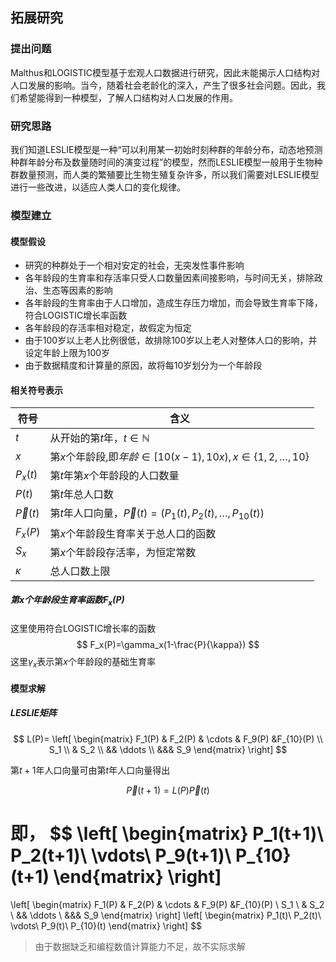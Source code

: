 ## 拓展研究

### 提出问题

Malthus和LOGISTIC模型基于宏观人口数据进行研究，因此未能揭示人口结构对人口发展的影响。当今，随着社会老龄化的深入，产生了很多社会问题。因此，我们希望能得到一种模型，了解人口结构对人口发展的作用。

### 研究思路

我们知道LESLIE模型是一种“可以利用某一初始时刻种群的年龄分布，动态地预测种群年龄分布及数量随时间的演变过程”的模型，然而LESLIE模型一般用于生物种群数量预测，而人类的繁殖要比生物生殖复杂许多，所以我们需要对LESLIE模型进行一些改进，以适应人类人口的变化规律。

### 模型建立

#### 模型假设

* 研究的种群处于一个相对安定的社会，无突发性事件影响
* 各年龄段的生育率和存活率只受人口数量因素间接影响，与时间无关，排除政治、生态等因素的影响
* 各年龄段的生育率由于人口增加，造成生存压力增加，而会导致生育率下降，符合LOGISTIC增长率函数
* 各年龄段的存活率相对稳定，故假定为恒定
* 由于100岁以上老人比例很低，故排除100岁以上老人对整体人口的影响，并设定年龄上限为100岁
* 由于数据精度和计算量的原因，故将每10岁划分为一个年龄段

#### 相关符号表示

| 符号         | 含义                                                         |
| ------------ | ------------------------------------------------------------ |
| $t$          | 从开始的第$t$年，$t\in \mathbb{N}$                           |
| $x$          | 第$x$个年龄段,即$年龄\in[10(x-1),10x),x\in\{1,2,\dots,10\}$  |
| $P_x(t)$     | 第$t$年第$x$个年龄段的人口数量                               |
| $P(t)$       | 第$t$年总人口数                                              |
| $\vec{P}(t)$ | 第$t$年人口向量，$\vec{P}(t)=(P_1(t),P_2(t),\dots,P_{10}(t))$ |
| $F_x(P)$     | 第$x$个年龄段生育率关于总人口的函数                          |
| $S_x$        | 第$x$个年龄段存活率，为恒定常数                              |
| $\kappa$     | 总人口数上限                                                 |

##### 第$x$个年龄段生育率函数$F_x(P)$

这里使用符合LOGISTIC增长率的函数
$$
F_x(P)=\gamma_x(1-\frac{P}{\kappa})
$$
这里$\gamma_x$表示第$x$个年龄段的基础生育率

#### 模型求解

##### LESLIE矩阵

$$
L(P)=
\left[
\begin{matrix}
F_1(P) & F_2(P) & \cdots & F_9(P) &F_{10}(P) \\
S_1 \\
& S_2 \\
&& \ddots \\
&&& S_9
\end{matrix}
\right]
$$

第$t+1$年人口向量可由第$t$年人口向量得出

$$
\vec{P}(t+1)=L(P)\vec{P}(t)
$$

即，
$$
\left[
\begin{matrix}
P_1(t+1)\\
P_2(t+1)\\
\vdots\\
P_9(t+1)\\
P_{10}(t+1)
\end{matrix}
\right]
=
\left[
\begin{matrix}
F_1(P) & F_2(P) & \cdots & F_9(P) &F_{10}(P) \\
S_1 \\
& S_2 \\
&& \ddots \\
&&& S_9
\end{matrix}
\right]
\left[
\begin{matrix}
P_1(t)\\
P_2(t)\\
\vdots\\
P_9(t)\\
P_{10}(t)
\end{matrix}
\right]
$$

> 由于数据缺乏和编程数值计算能力不足，故不实际求解